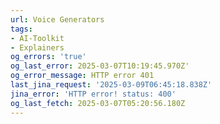 ```yaml
---
url: Voice Generators
tags:
- AI-Toolkit
- Explainers
og_errors: 'true'
og_last_error: 2025-03-07T10:19:45.970Z'
og_error_message: HTTP error 401
last_jina_request: '2025-03-09T06:45:18.838Z'
jina_error: 'HTTP error! status: 400'
og_last_fetch: 2025-03-07T05:20:56.180Z
---
```


